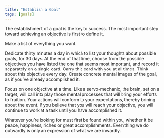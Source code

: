 ```yaml
---
title: "Establish a Goal"
tags: [goals]
---
```




The establishment of a goal is the key to success. The most important step toward achieving an objective is first to define it. 

Make a list of everything you want.

Dedicate thirty minutes a day in which to list your thoughts about possible goals, for 30 days. At the end of that time, choose from the possible objectives you have listed the one that seems most important, and record it separately on a single card. Carry this card with you at all times. Think about this objective every day. Create concrete mental images of the goal, as if you’ve already accomplished it.

Focus on one objective at a time. Like a servo-mechanic, the brain, set on a target, will call into play those mental processes that will bring your efforts to fruition. Your actions will conform to your expectations, thereby brining about the event. If you believe that you will reach your objective, you will continue to work at a task until you have accomplished it.

Whatever you’re looking for must first be found within you, whether it be peace, happiness, riches or great accomplishments. Everything we do outwardly is only an expression of what we are inwardly.